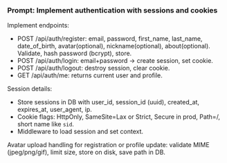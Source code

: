 ### Prompt: Implement authentication with sessions and cookies

Implement endpoints:
- POST /api/auth/register: email, password, first_name, last_name, date_of_birth, avatar(optional), nickname(optional), about(optional). Validate, hash password (bcrypt), store.
- POST /api/auth/login: email+password -> create session, set cookie.
- POST /api/auth/logout: destroy session, clear cookie.
- GET /api/auth/me: returns current user and profile.

Session details:
- Store sessions in DB with user_id, session_id (uuid), created_at, expires_at, user_agent, ip.
- Cookie flags: HttpOnly, SameSite=Lax or Strict, Secure in prod, Path=/, short name like `sid`.
- Middleware to load session and set context.

Avatar upload handling for registration or profile update: validate MIME (jpeg/png/gif), limit size, store on disk, save path in DB.


